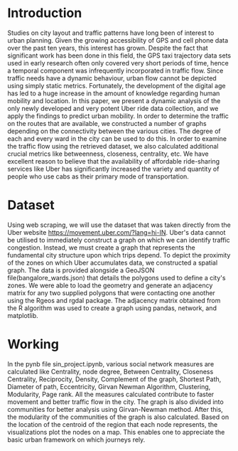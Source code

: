# Introduction
Studies on city layout and traffic patterns have long been of interest to urban planning. Given the growing accessibility of GPS and cell phone data over the past ten years, this interest has grown. Despite the fact that significant work has been done in this field, the GPS taxi trajectory data sets used in early research often only covered very short periods of time, hence a temporal component was infrequently incorporated in traffic flow. Since traffic needs have a dynamic behaviour, urban flow cannot be depicted using simply static metrics. Fortunately, the development of the digital age has led to a huge increase in the amount of knowledge regarding human mobility and location. In this paper, we present a dynamic analysis of the only newly developed and very potent Uber ride data collection, and we apply the findings to predict urban mobility. In order to determine the traffic on the routes that are available, we constructed a number of graphs depending on the connectivity between the various cities. The degree of each and every ward in the city can be used to do this. In order to examine the traffic flow using the retrieved dataset, we also calculated additional crucial metrics like betweenness, closeness, centrality, etc. We have excellent reason to believe that the availability of affordable ride-sharing services like Uber has significantly increased the variety and quantity of people who use cabs as their primary mode of transportation.

# Dataset
Using web scraping, we will use the dataset that was taken directly from the Uber website https://movement.uber.com/?lang=hi-IN.
Uber's data cannot be utilised to immediately construct a graph on which we can identify traffic congestion. Instead, we must create a graph that represents the fundamental city structure upon which trips depend. To depict the proximity of the zones on which Uber accumulates data, we constructed a spatial graph. The data is provided alongside a GeoJSON file(bangalore_wards.json) that details the polygons used to define a city's zones. We were able to load the geometry and generate an adjacency matrix for any two supplied polygons that were contacting one another using the Rgeos and rgdal package. The adjacency matrix obtained from the R algorithm was used to create a graph using pandas, network, and matplotlib.

# Working 
In the pynb file sin_project.ipynb, various social network measures are calculated like Centrality, node degree, Between Centrality, Closeness Centrality, Reciprocity, Density, Complement of the graph, Shortest Path, Diameter of path, Eccentricity, Girvan Newman Algorithm, Clustering, Modularity, Page rank.
All the measures calculated contribute to faster movement and better traffic flow in the city. The graph is also divided into communities for better analysis using Girvan-Newman method. After this, the modularity of the communities of the graph is also calculated. Based on the location of the centroid of the region that each node represents, the visualizations plot the nodes on a map. This enables one to appreciate the basic urban framework on which journeys rely.

